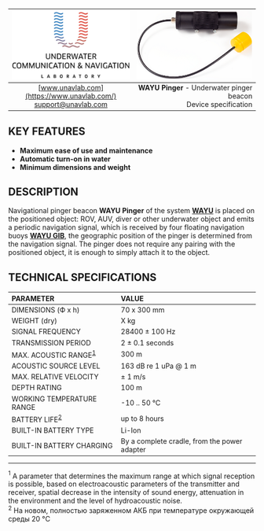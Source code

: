 | ![logo](/documentation/sm_logo.png) | ![WAYU Pinger](/documentation/RWLT_Pinger.png) |
| :---: | ---: |
| [www.unavlab.com](https://www.unavlab.com/) <br/> [support@unavlab.com](mailto:support@unavlab.com) | **WAYU Pinger** - Underwater pinger beacon <br/> Device specification |

## KEY FEATURES

* **Maximum ease of use and maintenance**
* **Automatic turn-on in water**
* **Minimum dimensions and weight**

## DESCRIPTION

Navigational pinger beacon **WAYU Pinger** of the system **[WAYU](WAYU_DataBrief_en.md)** is placed on the positioned object: ROV, AUV, diver or other underwater object and emits a periodic navigation signal, which is received by four floating navigation buoys **[WAYU GIB](WAYU_GIB_Specification_en.md)**, the geographic position of the pinger is determined from the navigation signal.
The pinger does not require any pairing with the positioned object, it is enough to simply attach it to the object.

<div style="page-break-after: always;"></div>

## TECHNICAL SPECIFICATIONS

| PARAMETER | VALUE |
| :--- | :--- |
| DIMENSIONS (Ф х h) | 70 x 300 mm |
| WEIGHT (dry) | X kg |
| SIGNAL FREQUENCY | 28400 ± 100 Hz |
| TRANSMISSION PERIOD | 2 ± 0.1 seconds |
| MAX. ACOUSTIC RANGE<sup>[1](#footnote1)</sup> | 300 m |
| ACOUSTIC SOURCE LEVEL | 163 dB re 1 uPa @ 1 m |
| MAX. RELATIVE VELOCITY | ± 1 m/s  |
| DEPTH RATING | 100 m |
| WORKING TEMPERATURE RANGE | -10 .. 50 °С |
| BATTERY LIFE<sup>[2](#footnote2)</sup>| up to 8 hours |
| BUILT-IN BATTERY TYPE | Li-Ion |
| BUILT-IN BATTERY CHARGING | By a complete cradle, from the power adapter |

________________
<a name="footnote1"><sup>1</sup></a> A parameter that determines the maximum range at which signal reception is possible, based on
electroacoustic parameters of the transmitter and receiver, spatial decrease in the intensity of sound energy, attenuation in the environment
and the level of hydroacoustic noise.  
<a name="footnote2"><sup>2</sup></a> На новом, полностью заряженном АКБ при температуре окружающей среды 20 °C
